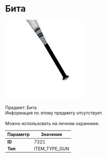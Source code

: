 # Бита

![Item Image](../img/7321.webp?raw=true)

Предмет: Бита<br>Информация по этому предмету отсутствует.<br><br>Можно использовать на личном охраннике.


| Параметр | Значение |
|----------|----------|
| **ID** | 7321 |
| **Тип** | ITEM_TYPE_GUN |

